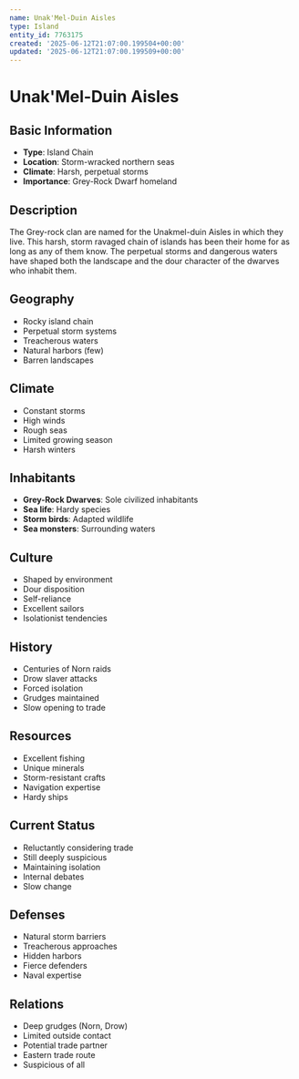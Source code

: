 ```yaml
---
name: Unak'Mel-Duin Aisles
type: Island
entity_id: 7763175
created: '2025-06-12T21:07:00.199504+00:00'
updated: '2025-06-12T21:07:00.199509+00:00'
---
```


# Unak'Mel-Duin Aisles

## Basic Information
- **Type**: Island Chain
- **Location**: Storm-wracked northern seas
- **Climate**: Harsh, perpetual storms
- **Importance**: Grey-Rock Dwarf homeland

## Description
The Grey-rock clan are named for the Unakmel-duin Aisles in which they live. This harsh, storm ravaged chain of islands has been their home for as long as any of them know. The perpetual storms and dangerous waters have shaped both the landscape and the dour character of the dwarves who inhabit them.

## Geography
- Rocky island chain
- Perpetual storm systems
- Treacherous waters
- Natural harbors (few)
- Barren landscapes

## Climate
- Constant storms
- High winds
- Rough seas
- Limited growing season
- Harsh winters

## Inhabitants
- **Grey-Rock Dwarves**: Sole civilized inhabitants
- **Sea life**: Hardy species
- **Storm birds**: Adapted wildlife
- **Sea monsters**: Surrounding waters

## Culture
- Shaped by environment
- Dour disposition
- Self-reliance
- Excellent sailors
- Isolationist tendencies

## History
- Centuries of Norn raids
- Drow slaver attacks
- Forced isolation
- Grudges maintained
- Slow opening to trade

## Resources
- Excellent fishing
- Unique minerals
- Storm-resistant crafts
- Navigation expertise
- Hardy ships

## Current Status
- Reluctantly considering trade
- Still deeply suspicious
- Maintaining isolation
- Internal debates
- Slow change

## Defenses
- Natural storm barriers
- Treacherous approaches
- Hidden harbors
- Fierce defenders
- Naval expertise

## Relations
- Deep grudges (Norn, Drow)
- Limited outside contact
- Potential trade partner
- Eastern trade route
- Suspicious of all